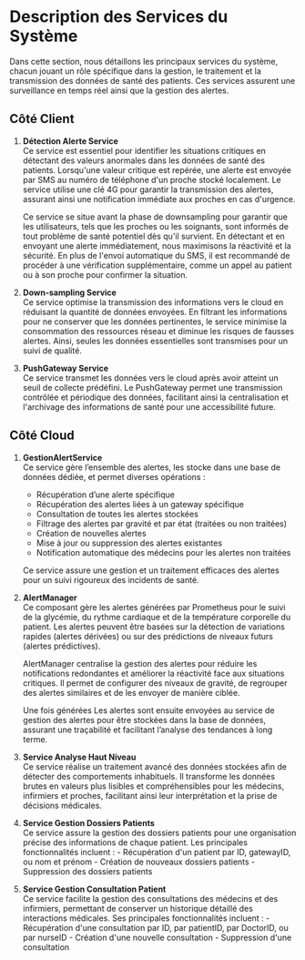 # Description des Services du Système

Dans cette section, nous détaillons les principaux services du système, chacun jouant un rôle spécifique dans la gestion,
le traitement et la transmission des données de santé des patients. Ces services assurent une surveillance 
en temps réel ainsi que la gestion des alertes.

## Côté Client

1. **Détection Alerte Service**  
   Ce service est essentiel pour identifier les situations critiques en détectant des valeurs anormales dans les données
    de santé des patients. Lorsqu'une valeur critique est repérée, une alerte est envoyée par SMS au numéro de téléphone
    d'un proche stocké localement. Le service utilise une clé 4G pour garantir la transmission des alertes, assurant ainsi 
    une notification immédiate aux proches en cas d'urgence.

   Ce service se situe avant la phase de downsampling pour garantir que les utilisateurs, tels que les proches ou les 
    soignants, sont informés de tout problème de santé potentiel dès qu'il survient. En détectant et en envoyant 
    une alerte immédiatement, nous maximisons la réactivité et la sécurité. En plus de l'envoi automatique du SMS, 
    il est recommandé de procéder à une vérification supplémentaire, comme un appel au patient ou à son proche 
    pour confirmer la situation.

2. **Down-sampling Service**  
   Ce service optimise la transmission des informations vers le cloud en réduisant la quantité de données envoyées. 
   En filtrant les informations pour ne conserver que les données pertinentes, le service minimise la consommation des ressources réseau et diminue les risques de fausses alertes. Ainsi, seules les données essentielles sont transmises pour un suivi de qualité.

3. **PushGateway Service**  
   Ce service transmet les données vers le cloud après avoir atteint un seuil de collecte prédéfini. Le PushGateway 
   permet une transmission contrôlée et périodique des données, facilitant ainsi la centralisation et l'archivage des 
   informations de santé pour une accessibilité future.

## Côté Cloud

1. **GestionAlertService**  
   Ce service gère l’ensemble des alertes, les stocke dans une base de données dédiée, et permet diverses opérations :
    - Récupération d’une alerte spécifique
    - Récupération des alertes liées à un gateway spécifique
    - Consultation de toutes les alertes stockées
    - Filtrage des alertes par gravité et par état (traitées ou non traitées)
    - Création de nouvelles alertes
    - Mise à jour ou suppression des alertes existantes
    - Notification automatique des médecins pour les alertes non traitées

   Ce service assure une gestion et un traitement efficaces des alertes pour un suivi rigoureux des incidents de santé.

2. **AlertManager**  
   Ce composant gère les alertes générées par Prometheus pour le suivi de la glycémie, du rythme cardiaque et de la 
   température corporelle du patient. Les alertes peuvent être basées sur la détection de variations rapides 
   (alertes dérivées) ou sur des prédictions de niveaux futurs (alertes prédictives). 

   AlertManager centralise la gestion des alertes pour réduire les notifications redondantes et améliorer la réactivité 
   face aux situations critiques. Il permet de configurer des niveaux de gravité, de regrouper des alertes similaires et 
   de les envoyer de manière ciblée. 

    Une fois générées Les alertes sont ensuite envoyées au service de gestion des alertes pour être stockées 
   dans la base de données, assurant une traçabilité et facilitant l’analyse des tendances à long terme.

3. **Service Analyse Haut Niveau**  
   Ce service réalise un traitement avancé des données stockées afin de détecter des comportements inhabituels. 
   Il transforme les données brutes en valeurs plus lisibles et compréhensibles pour les médecins, infirmiers et proches, 
   facilitant ainsi leur interprétation et la prise de décisions médicales.

4. **Service Gestion Dossiers Patients**  
   Ce service assure la gestion des dossiers patients pour une organisation précise des informations de chaque patient. 
   Les principales fonctionnalités incluent :
       - Récupération d'un patient par ID, gatewayID, ou nom et prénom
       - Création de nouveaux dossiers patients
       - Suppression des dossiers patients

5. **Service Gestion Consultation Patient**  
   Ce service facilite la gestion des consultations des médecins et des infirmiers, permettant de conserver un historique
   détaillé des interactions médicales. Ses principales fonctionnalités incluent :
       - Récupération d'une consultation par ID, par patientID, par DoctorID, ou par nurseID
       - Création d'une nouvelle consultation
       - Suppression d'une consultation
